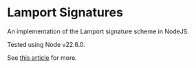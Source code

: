 # Lamport Signatures
An implementation of the Lamport signature scheme in NodeJS.

Tested using Node v22.6.0.

See [this article]() for more.

